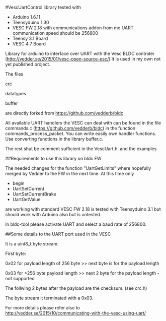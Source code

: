 #VescUartControl library
tested with
- Arduino 1.6.11
- Teensyduino 1.30 
- VESC FW 2.18 with communications addon from me UART communication speed should be 256800
- Teensy 3.1 Board
- VESC 4.7 Board

Library for arduino to interface over UART with the Vesc BLDC controler (http://vedder.se/2015/01/vesc-open-source-esc/)
It is used in my own not yet published project.

The files

crc

datatypes

buffer

are directly forked from https://github.com/vedderb/bldc


All available UART handlers the VESC can deal with can be found in the file commands.c (https://github.com/vedderb/bldc)
in the function commands_process_packet. You can write easily own handler functions. Use converting functions in 
the library buffer.c.

The rest shut be comment sufficient in the VescUart.h. and the examples

##Requirements to use this library on bldc FW

The needed changes for the function "UartGetLimits" where hopefully merged by Vedder to the FW in the next time.
At this time only
- begin
- UartSetCurrent
- UartSetCurrentBrake
- UartGetValue

are working with standard VESC FW 2.18 is tested with Teensyduino 3.1 but should work with Arduino also but is untested.

In bldc-tool please activate UART and select a baud rate of 256800.



##Some details to the UART port used in the VESC

It is a uint8_t byte stream. 

First byte: 

0x02 for payload length of 256 byte >> next byte is for the payload length 

0x03 for >256 byte payload length  >> next 2 byte for the payload length - not supported

The follwing 2 bytes after the payload are the checksum. (see crc.h)

The byte stream it terminated with a 0x03.

For more details please refer also to http://vedder.se/2015/10/communicating-with-the-vesc-using-uart/



